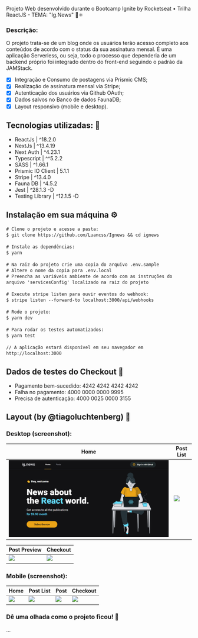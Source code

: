 Projeto Web desenvolvido durante o Bootcamp Ignite by Rocketseat • Trilha ReactJS - TEMA: "Ig.News" 📰⚛️

### Descrição:

O projeto trata-se de um blog onde os usuários terão acesso completo aos conteúdos de acordo com o status da sua assinatura mensal. É uma aplicação Serverless, ou seja, todo o processo que dependeria de um backend próprio foi integrado dentro do front-end seguindo o padrão da JAMStack.

- [x] Integração e Consumo de postagens via Prismic CMS;
- [x] Realização de assinatura mensal via Stripe;
- [x] Autenticação dos usuários via Github OAuth;
- [x] Dados salvos no Banco de dados FaunaDB;
- [x] Layout responsivo (mobile e desktop).

## Tecnologias utilizadas: 🚀

- ReactJs | ^18.2.0
- NextJs | ^13.4.19
- Next Auth | ^4.23.1
- Typescript | ^^5.2.2
- SASS | ^1.66.1
- Prismic IO Client | 5.1.1
- Stripe | ^13.4.0
- Fauna DB | ^4.5.2
- Jest | ^28.1.3 -D
- Testing Library | ^12.1.5 -D


## Instalação em sua máquina ⚙️

```
# Clone o projeto e acesse a pasta:
$ git clone https://github.com/Luancss/Ignews && cd ignews

# Instale as dependências:
$ yarn

# Na raiz do projeto crie uma copia do arquivo .env.sample
# Altere o nome da copia para .env.local
# Preencha as variáveis ambiente de acordo com as instruções do arquivo 'servicesConfig' localizado na raiz do projeto

# Execute stripe listen para ouvir eventos do webhook:
$ stripe listen --forward-to localhost:3000/api/webhooks

# Rode o projeto: 
$ yarn dev

# Para rodar os testes automatizados: 
$ yarn test

// A aplicação estará disponível em seu navegador em http://localhost:3000

```
## Dados de testes do Checkout 🧪

- Pagamento bem-sucedido: 4242 4242 4242 4242
- Falha no pagamento: 4000 0000 0000 9995
- Precisa de autenticação: 4000 0025 0000 3155

## Layout (by @tiagoluchtenberg) 🤩

### Desktop (screenshot):

| Home  | Post List | 
| --- | --- |
| <img src="./layout/layout-desktop-1.png" /> | <img src="2" /> | 

| Post Preview | Checkout |
| --- | --- |
| <img src="3" /> | <img src="4" /> |

### Mobile (screenshot):

| Home | Post List | Post | Checkout |
| --- | --- | --- | --- |
| <img src="1" width='275px' /> | <img src="2" width='275px' /> | <img src="3" width='275px' /> | <img src="4" width='275px' /> |

### Dê uma olhada como o projeto ficou! 👀

...

